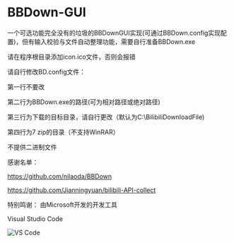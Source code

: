 # BBDown-GUI
一个可选功能完全没有的垃圾的BBDownGUI实现(可通过BBDown.config实现配置)，但有输入校验与文件自动整理功能，需要自行准备BBDown.exe

请在程序根目录添加icon.ico文件，否则会报错

请自行修改BD.config文件：

第一行不要改
	
第二行为BBDown.exe的路径(可为相对路径或绝对路径)
	
第三行为下载的目标目录，请自行更改（默认为C:\BilibiliDownloadFile)
	
第四行为7 zip的目录（不支持WinRAR）
	
  
不提供二进制文件

感谢名单：

https://github.com/nilaoda/BBDown

https://github.com/Jianningyuan/bilibili-API-collect

特别鸣谢：
由Microsoft开发的开发工具

Visual Studio Code

![VS Code](https://user-images.githubusercontent.com/102419562/184607157-05d3a3b7-74ac-4829-88c0-30d2bf34b253.png)
